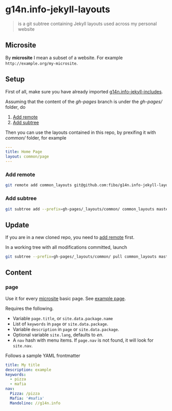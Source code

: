 # g14n.info-jekyll-layouts

> is a git subtree containing Jekyll layouts used across my personal website

## Microsite

By **microsite** I mean a subset of a website. For example `http://example.org/my-microsite`.

## Setup

First of all, make sure you have already imported [g14n.info-jekyll-includes].

Assuming that the content of the *gh-pages* branch is under the *gh-pages/* folder, do

1. [Add remote](#add-remote)
2. [Add subtree](#add-subtree)

Then you can use the layouts contained in this repo, by prexifing it with
*common/* folder, for example

```yaml
---
title: Home Page
layout: common/page
---
```

### Add remote

```bash
git remote add common_layouts git@github.com:fibo/g14n.info-jekyll-layouts.git
```

### Add subtree

```bash
git subtree add --prefix=gh-pages/_layouts/common/ common_layouts master
```

## Update

If you are in a new cloned repo, you need to [add remote](#add-remote) first.

In a working tree with all modifications committed, launch

```bash
git subtree --prefix=gh-pages/_layouts/common/ pull common_layouts master
```

## Content

### page

Use it for every [microsite](#microsite) basic page. See [example page][page_template].

Requires the following.

* Variable `page.title`, or `site.data.package.name`
* List of `keywords` in `page` or `site.data.package`.
* Variable `description` in `page` or `site.data.package`.
* Optional variable `site.lang`, defaults to *en*.
* A `nav` hash with menu items. If `page.nav` is not found, it will look for `site.nav`.

Follows a sample YAML frontmatter

```yaml
title: My title
description: example
keywords:
  - pizza
  - mafia
nav:
  Pizza: /pizza
  Mafia: '#mafia'
  Mandolino: //g14n.info
```

[page_template]: http://g14n.info/templates/page/ "page template"
[g14n.info-jekyll-includes]: https://github.com/fibo/g14n.info-jekyll-includes "g14n.info-jekyll-includes"

